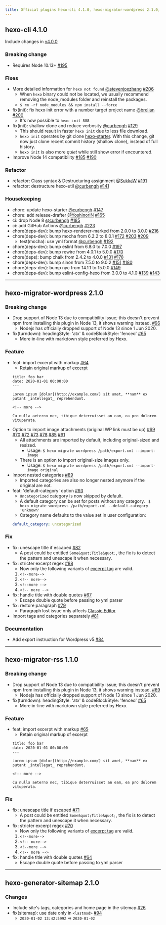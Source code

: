 ```yaml
---
title: Official plugins hexo-cli 4.1.0, hexo-migrator-wordpress 2.1.0, hexo-migrator-rss 1.1.0 & hexo-generator-sitemap 2.1.0 released
---
```


## hexo-cli 4.1.0

Include changes in [v4.0.0](https://github.com/hexojs/hexo-cli/releases/tag/4.0.0)

### Breaking change

- Requires Node 10.13+ [#195](https://github.com/hexojs/hexo-cli/pull/195)

### Fixes

- More detailed information for `hexo not found` [@stevenjoezhang](https://github.com/stevenjoezhang) [#206](https://github.com/hexojs/hexo-cli/pull/206)
  * When `hexo` binary could not be located, we usually recommend removing the node_modules folder and reinstall the packages.
  * `$ rm -rf node_modules && npm install --force`
- fix(init): fix hexo init error with a number target project name [@brelian](https://github.com/brelian) [#200](https://github.com/hexojs/hexo-cli/pull/200)
  * It's now possible to `hexo init 888`
- fix(init): shallow clone and reduce verbosity [@curbengh](https://github.com/curbengh) [#129](https://github.com/hexojs/hexo-cli/pull/129)
  * This should result in faster `hexo init` due to less file download.
  * `hexo init` operates by git clone [hexo-starter](https://github.com/hexojs/hexo-starter/). With this change, git now just clone recent commit history (shallow clone), instead of full history.
  * `hexo init` is also more _quiet_ while still show error if encountered.
- Improve Node 14 compatibility [#185](https://github.com/hexojs/hexo-cli/pull/185) [#190](https://github.com/hexojs/hexo-cli/pull/190)


### Refactor

- refactor: Class syntax & Destructuring assignment [@SukkaW](https://github.com/SukkaW) [#191](https://github.com/hexojs/hexo-cli/pull/191)
- refactor: destructure hexo-util [@curbengh](https://github.com/curbengh) [#141](https://github.com/hexojs/hexo-cli/pull/141)

### Housekeeping

- chore: update hexo-starter [@curbengh](https://github.com/curbengh) [#147](https://github.com/hexojs/hexo-cli/pull/147)
- chore: add release-drafter [@YoshinoriN](https://github.com/YoshinoriN) [#165](https://github.com/hexojs/hexo-cli/pull/165)
- ci: drop Node 8 [@curbengh](https://github.com/curbengh) [#185](https://github.com/hexojs/hexo-cli/pull/185)
- ci: add GitHub Actions [@curbengh](https://github.com/curbengh) [#223](https://github.com/hexojs/hexo-cli/pull/223)
- chore(deps-dev): bump hexo-renderer-marked from 2.0.0 to 3.0.0 [#216](https://github.com/hexojs/hexo-cli/pull/216)
- chore(deps-dev): bump mocha from 6.2.2 to 8.0.1 [#172](https://github.com/hexojs/hexo-cli/pull/172) [#203](https://github.com/hexojs/hexo-cli/pull/203) [#209](https://github.com/hexojs/hexo-cli/pull/209)
  - test(mocha): use yml format [@curbengh](https://github.com/curbengh) [#192](https://github.com/hexojs/hexo-cli/pull/192)
- chore(deps-dev): bump eslint from 6.8.0 to 7.0.0 [#197](https://github.com/hexojs/hexo-cli/pull/197)
- chore(deps-dev): bump rewire from 4.0.1 to 5.0.0 [#170](https://github.com/hexojs/hexo-cli/pull/170)
- chore(deps): bump chalk from 2.4.2 to 4.0.0 [#131](https://github.com/hexojs/hexo-cli/pull/131) [#178](https://github.com/hexojs/hexo-cli/pull/178)
- chore(deps-dev): bump sinon from 7.5.0 to 9.0.2 [#151](https://github.com/hexojs/hexo-cli/pull/151) [#180](https://github.com/hexojs/hexo-cli/pull/180)
- chore(deps-dev): bump nyc from 14.1.1 to 15.0.0 [#149](https://github.com/hexojs/hexo-cli/pull/149)
- chore(deps-dev): bump eslint-config-hexo from 3.0.0 to 4.1.0 [#139](https://github.com/hexojs/hexo-cli/pull/139) [#143](https://github.com/hexojs/hexo-cli/pull/143)

---

## hexo-migrator-wordpress 2.1.0

### Breaking change
- Drop support of Node 13 due to compatibility issue; this doesn't prevent npm from installing this plugin in Node 13, it shows warning instead. [#96](https://github.com/hexojs/hexo-migrator-wordpress/pull/96)
  * Nodejs has officially dropped support of Node 13 since 1 Jun 2020.
- fix(turndown): headingStyle: 'atx' & codeBlockStyle: 'fenced' [#65](https://github.com/hexojs/hexo-migrator-wordpress/pull/65)
  * More in-line with markdown style preferred by Hexo.

### Feature
- feat: import excerpt with markup [#64](https://github.com/hexojs/hexo-migrator-wordpress/pull/64)
  * Retain original markup of excerpt
  ```
  title: foo bar
  date: 2020-01-01 00:00:00
  ---

  Lorem ipsum [dolor](http://example.com/) sit amet, **nam** ex putant _intellegat_ reprehendunt.

  <!-- more -->

  Cu nulla aeterno nec, tibique deterruisset an eam, ea pro dolorem vituperata.
  ```
- Option to import image attachments (original WP link must be up) [#69](https://github.com/hexojs/hexo-migrator-wordpress/pull/69) [#70](https://github.com/hexojs/hexo-migrator-wordpress/pull/70) [#72](https://github.com/hexojs/hexo-migrator-wordpress/pull/72) [#73](https://github.com/hexojs/hexo-migrator-wordpress/pull/73) [#78](https://github.com/hexojs/hexo-migrator-wordpress/pull/78) [#85](https://github.com/hexojs/hexo-migrator-wordpress/pull/85) [#91](https://github.com/hexojs/hexo-migrator-wordpress/pull/91)
  * All attachments are imported by default, including original-sized and resized.
    * Usage: `$ hexo migrate wordpress /path/export.xml --import-image`
  * There is an option to import original-size images only.
    * Usage: `$ hexo migrate wordpress /path/export.xml --import-image original`
- Import nested categories [#89](https://github.com/hexojs/hexo-migrator-wordpress/pull/89)
  * Imported categories are also no longer nested anymore if the original are not.
- feat: 'default-category' option [#93](https://github.com/hexojs/hexo-migrator-wordpress/pull/93)
  * `Uncategorized` category is now skipped by default.
  * A default category can be set for posts without any category.
  ` $ hexo migrate wordpress /path/export.xml --default-category 'unknown'`
  * Category name defaults to the value set in user configuration:
  ``` yml _config.yml
  default_category: uncategorized
  ```

### Fix
- fix: unescape title if escaped [#82](https://github.com/hexojs/hexo-migrator-wordpress/pull/82)
  * A post could be entitled `Some&quot;Title&quot;`, the fix is to detect the pattern and unescape it when necessary.
- fix: stricter excerpt regex [#88](https://github.com/hexojs/hexo-migrator-wordpress/pull/88)
  * Now only the following variants of [excerpt tag](https://hexo.io/docs/tag-plugins#Post-Excerpt) are valid.
  1. `<!--more-->`
  2. `<!-- more-->`
  3. `<!--more -->`
  4. `<!-- more -->`
- fix: handle title with double quotes [#67](https://github.com/hexojs/hexo-migrator-wordpress/pull/67)
  * Escape double quote before passing to yml parser
- fix: restore paragraph [#79](https://github.com/hexojs/hexo-migrator-wordpress/pull/79)
  * Paragraph lost issue only affects [Classic Editor](https://wordpress.org/plugins/classic-editor/)
- Import tags and categories separately [#81](https://github.com/hexojs/hexo-migrator-wordpress/pull/81)

### Documentation

- Add export instruction for Wordpress v5 [#84](https://github.com/hexojs/hexo-migrator-wordpress/pull/84)

---

## hexo-migrator-rss 1.1.0

### Breaking change
- Drop support of Node 13 due to compatibility issue; this doesn't prevent npm from installing this plugin in Node 13, it shows warning instead. [#69](https://github.com/hexojs/hexo-migrator-rss/pull/69)
  * Nodejs has officially dropped support of Node 13 since 1 Jun 2020.
- fix(turndown): headingStyle: 'atx' & codeBlockStyle: 'fenced' [#65](https://github.com/hexojs/hexo-migrator-rss/pull/65)
  * More in-line with markdown style preferred by Hexo.

### Feature
- feat: import excerpt with markup [#65](https://github.com/hexojs/hexo-migrator-rss/pull/65)
  * Retain original markup of excerpt
  ```
  title: foo bar
  date: 2020-01-01 00:00:00
  ---

  Lorem ipsum [dolor](http://example.com/) sit amet, **nam** ex putant _intellegat_ reprehendunt.

  <!-- more -->

  Cu nulla aeterno nec, tibique deterruisset an eam, ea pro dolorem vituperata.
  ```

### Fix
- fix: unescape title if escaped [#71](https://github.com/hexojs/hexo-migrator-rss/pull/71)
  * A post could be entitled `Some&quot;Title&quot;`, the fix is to detect the pattern and unescape it when necessary.
- fix: stricter excerpt regex [#70](https://github.com/hexojs/hexo-migrator-rss/pull/70)
  * Now only the following variants of [excerpt tag](https://hexo.io/docs/tag-plugins#Post-Excerpt) are valid.
  1. `<!--more-->`
  2. `<!-- more-->`
  3. `<!--more -->`
  4. `<!-- more -->`
- fix: handle title with double quotes [#64](https://github.com/hexojs/hexo-migrator-rss/pull/64)
  * Escape double quote before passing to yml parser

---

## hexo-generator-sitemap 2.1.0

### Changes
- Include site's tags, categories and home page in the sitemap [#26](https://github.com/hexojs/hexo-generator-sitemap/pull/26)
- fix(sitemap): use date only in `<lastmod>` [#94](https://github.com/hexojs/hexo-generator-sitemap/pull/94)
  * `2020-01-02 13:42:599Z` => `2020-01-02`
